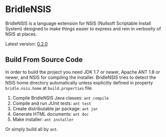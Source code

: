 # BridleNSIS

BridleNSIS is a language extension for NSIS (Nullsoft Scriptable Install System) designed to make things easier to express and rein in verbosity of NSIS at places.

Latest version: [0.2.0](https://github.com/henrikor2/bridlensis/raw/master/dist/BridleNSIS-0.2.0.exe)

## Build From Source Code

In order to build the project you need JDK 1.7 or newer, Apache ANT 1.8 or newer, and NSIS for compiling the installer. BridleNSIS tries to detect the NSIS home directory automatically unless explicitly defined in property `bridle.nsis.home` at `build.properties` file.

1.   Compile BridleNSIS Java classes: `ant compile`
2.   Compile and run JUnit tests: `ant test`
3.   Create distributable jar package: `ant jar`
4.   Generate HTML documents: `ant doc`
5.   Make installer: `ant installer`

Or simply build all by `ant`.
